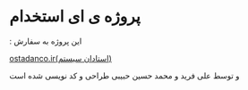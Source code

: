 # پروژه ی ای استخدام

: این پروژه به سفارش



[ostadanco.ir(استادان سیستم)](http://ostadanco.ir/)


و توسط علی فرید و محمد حسین حبیبی طراحی و کد نویسی شده است



